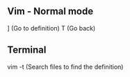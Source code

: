 ## Vim - Normal mode
<ctr> ]								(Go to definition)
<ctr> T								(Go back)


## Terminal
vim -t <word>		(Search files to find the <word> definition)
